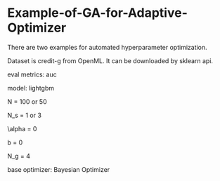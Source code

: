 # Example-of-GA-for-Adaptive-Optimizer

There are two examples for automated hyperparameter optimization.

Dataset is credit-g from OpenML. It can be downloaded by sklearn api.

eval metrics: auc

model: lightgbm

N = 100 or 50

N_s = 1 or 3

\alpha = 0

b = 0

N_g = 4

base optimizer: Bayesian Optimizer
